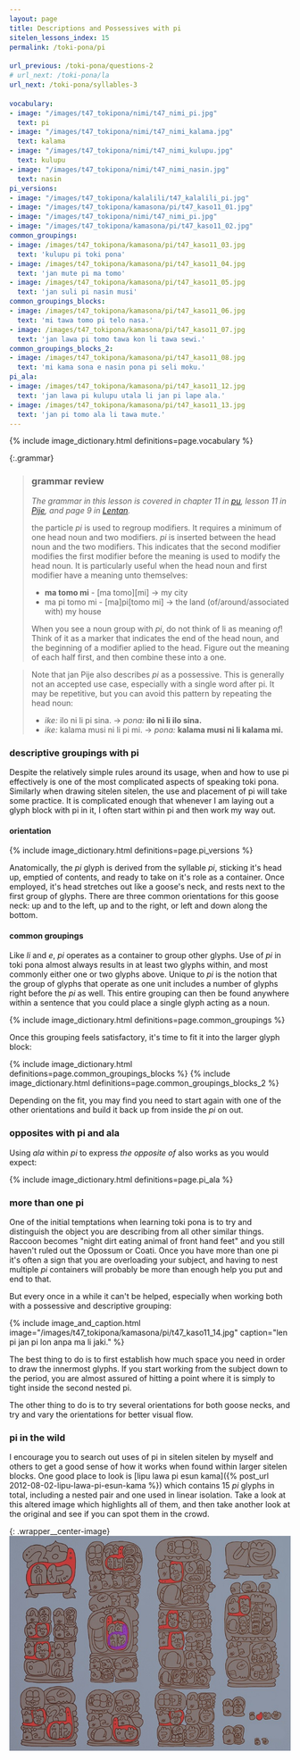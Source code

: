 ```yaml
---
layout: page
title: Descriptions and Possessives with pi
sitelen_lessons_index: 15
permalink: /toki-pona/pi

url_previous: /toki-pona/questions-2
# url_next: /toki-pona/la
url_next: /toki-pona/syllables-3

vocabulary:
- image: "/images/t47_tokipona/nimi/t47_nimi_pi.jpg"
  text: pi
- image: "/images/t47_tokipona/nimi/t47_nimi_kalama.jpg"
  text: kalama
- image: "/images/t47_tokipona/nimi/t47_nimi_kulupu.jpg"
  text: kulupu
- image: "/images/t47_tokipona/nimi/t47_nimi_nasin.jpg"
  text: nasin
pi_versions:
- image: "/images/t47_tokipona/kalalili/t47_kalalili_pi.jpg"
- image: "/images/t47_tokipona/kamasona/pi/t47_kaso11_01.jpg"
- image: "/images/t47_tokipona/nimi/t47_nimi_pi.jpg"
- image: "/images/t47_tokipona/kamasona/pi/t47_kaso11_02.jpg"
common_groupings:
- image: /images/t47_tokipona/kamasona/pi/t47_kaso11_03.jpg
  text: 'kulupu pi toki pona'
- image: /images/t47_tokipona/kamasona/pi/t47_kaso11_04.jpg
  text: 'jan mute pi ma tomo'
- image: /images/t47_tokipona/kamasona/pi/t47_kaso11_05.jpg
  text: 'jan suli pi nasin musi'
common_groupings_blocks:
- image: /images/t47_tokipona/kamasona/pi/t47_kaso11_06.jpg
  text: 'mi tawa tomo pi telo nasa.'
- image: /images/t47_tokipona/kamasona/pi/t47_kaso11_07.jpg
  text: 'jan lawa pi tomo tawa kon li tawa sewi.'
common_groupings_blocks_2:
- image: /images/t47_tokipona/kamasona/pi/t47_kaso11_08.jpg
  text: 'mi kama sona e nasin pona pi seli moku.'
pi_ala:
- image: /images/t47_tokipona/kamasona/pi/t47_kaso11_12.jpg
  text: 'jan lawa pi kulupu utala li jan pi lape ala.'
- image: /images/t47_tokipona/kamasona/pi/t47_kaso11_13.jpg
  text: 'jan pi tomo ala li tawa mute.'
---
```


{% include image_dictionary.html definitions=page.vocabulary %}

{:.grammar}
>### grammar review
>
>_The grammar in this lesson is covered in chapter 11 in [pu](https://www.amazon.com/dp/B012M1RLXS), lesson 11 in [Pije](http://tokipona.net/tp/janpije/okamasona.php), and page 9 in [Lentan](https://rnd.neocities.org/tokipona/)._
>
>the particle _pi_ is used to regroup modifiers.  It requires a minimum of one head noun and two modifiers. _pi_ is inserted between the head noun and the two modifiers.  This indicates that the second modifier modifies the first modifier before the meaning is used to modify the head noun. It is particularly useful when the head noun and first modifier have a meaning unto themselves:
>
>* __ma tomo mi__ - [ma tomo][mi] -> my city
>* ma pi tomo mi - [ma]pi[tomo mi] -> the land (of/around/associated with) my house
>
> When you see a noun group with _pi_, do not think of li as meaning _of_! Think of it as a marker that indicates the end of the head noun, and the beginning of a modifier aplied to the head. Figure out the meaning of each half first, and then combine these into a one.

> Note that jan Pije also describes _pi_ as a possessive. This is generally not an accepted use case, especially with a single word after pi. It may be repetitive, but you can avoid this pattern by repeating the head noun:
>
>* _ike:_ ilo ni li pi sina. -> _pona:_ __ilo ni li ilo sina.__
>* _ike:_ kalama musi ni li pi mi. -> _pona:_ __kalama musi ni li kalama mi.__

### descriptive groupings with pi

Despite the relatively simple rules around its usage, when and how to use pi effectively is one of the most complicated aspects of speaking toki pona. Similarly when drawing sitelen sitelen, the use and placement of pi will take some practice.  It is complicated enough that whenever I am laying out a glyph block with pi in it, I often start within pi and then work my way out.

#### orientation

{% include image_dictionary.html definitions=page.pi_versions %}

Anatomically, the _pi_ glyph is derived from the syllable _pi_, sticking it's head up, emptied of contents, and ready to take on it's role as a container. Once employed, it's head stretches out like a goose's neck, and rests next to the first group of glyphs. There are three common orientations for this goose neck: up and to the left, up and to the right, or left and down along the bottom.

#### common groupings

Like _li_ and _e_, _pi_ operates as a container to group other glyphs. Use of _pi_ in toki pona almost always results in at least two glyphs within, and most commonly either one or two glyphs above. Unique to _pi_ is the notion that the group of glyphs that operate as one unit includes a number of glyphs right before the _pi_ as well. This entire grouping can then be found anywhere within a sentence that you could place a single glyph acting as a noun.

{% include image_dictionary.html definitions=page.common_groupings %}

Once this grouping feels satisfactory, it's time to fit it into the larger glyph block:

{% include image_dictionary.html definitions=page.common_groupings_blocks %}
{% include image_dictionary.html definitions=page.common_groupings_blocks_2 %}

Depending on the fit, you may find you need to start again with one of the other orientations and build it back up from inside the _pi_ on out.

### opposites with pi and ala

Using _ala_ within _pi_ to express _the opposite of_ also works as you would expect:

{% include image_dictionary.html definitions=page.pi_ala %}

### more than one pi

One of the initial temptations when learning toki pona is to try and distinguish the object you are describing from all other similar things. Raccoon becomes "night dirt eating animal of front hand feet" and you still haven't ruled out the Opossum or Coati. Once you have more than one pi it's often a sign that you are overloading your subject, and having to nest multiple _pi_ containers will probably be more than enough help you put and end to that.

But every once in a while it can't be helped, especially when working both with a possessive and descriptive grouping:

{% include image_and_caption.html image="/images/t47_tokipona/kamasona/pi/t47_kaso11_14.jpg" caption="len pi jan pi lon anpa ma li jaki." %}

The best thing to do is to first establish how much space you need in order to draw the innermost glyphs. If you start working from the subject down to the period, you are almost assured of hitting a point where it is simply to tight inside the second nested pi.

The other thing to do is to try several orientations for both goose necks, and try and vary the orientations for better visual flow.

### pi in the wild

I encourage you to search out uses of pi in sitelen sitelen by myself and others to get a good sense of how it works when found within larger sitelen blocks. One good place to look is [lipu lawa pi esun kama]({% post_url 2012-08-02-lipu-lawa-pi-esun-kama %}) which contains 15 _pi_ glyphs in total, including a nested pair and one used in linear isolation.  Take a look at this altered image which highlights all of them, and then take another look at the original and see if you can spot them in the crowd.

{: .wrapper__center-image}
![lipu lawa pi esun kama](/images/t47_tokipona/kamasona/pi/t47_kaso11_15.jpg)


